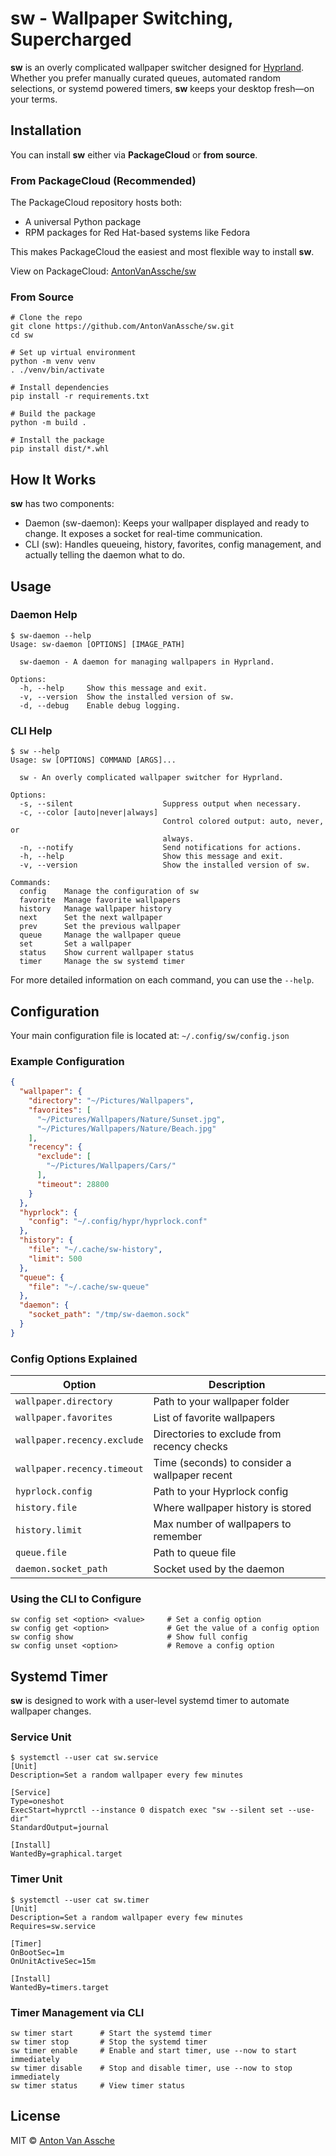 # sw - Wallpaper Switching, Supercharged

**sw** is an overly complicated wallpaper switcher designed for
[Hyprland](https://github.com/hyprwm/Hyprland). Whether you prefer manually
curated queues, automated random selections, or systemd powered timers, **sw**
keeps your desktop fresh—on your terms.

## Installation

You can install **sw** either via **PackageCloud** or **from source**.

### From PackageCloud (Recommended)

The PackageCloud repository hosts both:

- A universal Python package
- RPM packages for Red Hat-based systems like Fedora

This makes PackageCloud the easiest and most flexible way to install **sw**.

View on PackageCloud: [AntonVanAssche/sw](https://packagecloud.io/AntonVanAssche/sw)

### From Source

```console
# Clone the repo
git clone https://github.com/AntonVanAssche/sw.git
cd sw

# Set up virtual environment
python -m venv venv
. ./venv/bin/activate

# Install dependencies
pip install -r requirements.txt

# Build the package
python -m build .

# Install the package
pip install dist/*.whl
```

## How It Works

**sw** has two components:

- Daemon (sw-daemon): Keeps your wallpaper displayed and ready to change. It
  exposes a socket for real-time communication.
- CLI (sw): Handles queueing, history, favorites, config management, and
  actually telling the daemon what to do.

## Usage

### Daemon Help

```console
$ sw-daemon --help
Usage: sw-daemon [OPTIONS] [IMAGE_PATH]

  sw-daemon - A daemon for managing wallpapers in Hyprland.

Options:
  -h, --help     Show this message and exit.
  -v, --version  Show the installed version of sw.
  -d, --debug    Enable debug logging.
```

### CLI Help

```console
$ sw --help
Usage: sw [OPTIONS] COMMAND [ARGS]...

  sw - An overly complicated wallpaper switcher for Hyprland.

Options:
  -s, --silent                    Suppress output when necessary.
  -c, --color [auto|never|always]
                                  Control colored output: auto, never, or
                                  always.
  -n, --notify                    Send notifications for actions.
  -h, --help                      Show this message and exit.
  -v, --version                   Show the installed version of sw.

Commands:
  config    Manage the configuration of sw
  favorite  Manage favorite wallpapers
  history   Manage wallpaper history
  next      Set the next wallpaper
  prev      Set the previous wallpaper
  queue     Manage the wallpaper queue
  set       Set a wallpaper
  status    Show current wallpaper status
  timer     Manage the sw systemd timer
```

For more detailed information on each command, you can use the `--help`.

## Configuration

Your main configuration file is located at: `~/.config/sw/config.json`

### Example Configuration

```json
{
  "wallpaper": {
    "directory": "~/Pictures/Wallpapers",
    "favorites": [
      "~/Pictures/Wallpapers/Nature/Sunset.jpg",
      "~/Pictures/Wallpapers/Nature/Beach.jpg"
    ],
    "recency": {
      "exclude": [
        "~/Pictures/Wallpapers/Cars/"
      ],
      "timeout": 28800
    }
  },
  "hyprlock": {
    "config": "~/.config/hypr/hyprlock.conf"
  },
  "history": {
    "file": "~/.cache/sw-history",
    "limit": 500
  },
  "queue": {
    "file": "~/.cache/sw-queue"
  },
  "daemon": {
    "socket_path": "/tmp/sw-daemon.sock"
  }
}
```

### Config Options Explained

| Option | Description |
| --- | --- |
| `wallpaper.directory` | Path to your wallpaper folder |
| `wallpaper.favorites` | List of favorite wallpapers |
| `wallpaper.recency.exclude` | Directories to exclude from recency checks |
| `wallpaper.recency.timeout` | Time (seconds) to consider a wallpaper recent |
| `hyprlock.config` | Path to your Hyprlock config |
| `history.file` | Where wallpaper history is stored |
| `history.limit` | Max number of wallpapers to remember |
| `queue.file` | Path to queue file |
| `daemon.socket_path` | Socket used by the daemon |

### Using the CLI to Configure

```console
sw config set <option> <value>     # Set a config option
sw config get <option>             # Get the value of a config option
sw config show                     # Show full config
sw config unset <option>           # Remove a config option
```

## Systemd Timer

**sw** is designed to work with a user-level systemd timer to automate wallpaper
changes.

### Service Unit

```console
$ systemctl --user cat sw.service
[Unit]
Description=Set a random wallpaper every few minutes

[Service]
Type=oneshot
ExecStart=hyprctl --instance 0 dispatch exec "sw --silent set --use-dir"
StandardOutput=journal

[Install]
WantedBy=graphical.target
```

### Timer Unit

```console
$ systemctl --user cat sw.timer
[Unit]
Description=Set a random wallpaper every few minutes
Requires=sw.service

[Timer]
OnBootSec=1m
OnUnitActiveSec=15m

[Install]
WantedBy=timers.target
```

### Timer Management via CLI

```console
sw timer start      # Start the systemd timer
sw timer stop       # Stop the systemd timer
sw timer enable     # Enable and start timer, use --now to start immediately
sw timer disable    # Stop and disable timer, use --now to stop immediately
sw timer status     # View timer status
```

## License

MIT © [Anton Van Assche](https://github.com/AntonVanAssche)
